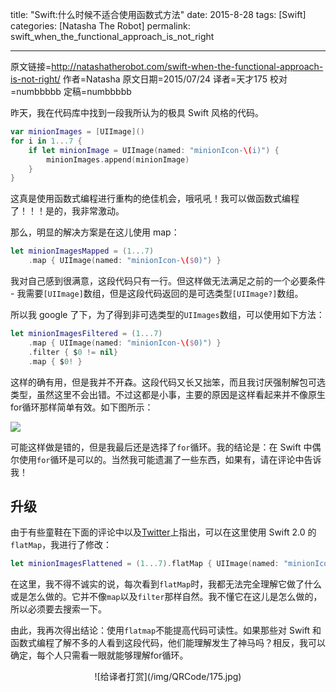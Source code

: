 title: "Swift:什么时候不适合使用函数式方法"
date: 2015-8-28
tags: [Swift]
categories: [Natasha The Robot]
permalink: swift_when_the_functional_approach_is_not_right

---
原文链接=http://natashatherobot.com/swift-when-the-functional-approach-is-not-right/
作者=Natasha
原文日期=2015/07/24
译者=天才175
校对=numbbbbb
定稿=numbbbbb

昨天，我在代码库中找到一段我所认为的极具 Swift 风格的代码。

```swift
var minionImages = [UIImage]()
for i in 1...7 {
    if let minionImage = UIImage(named: "minionIcon-\(i)") {
        minionImages.append(minionImage)
    }
}
```

这真是使用函数式编程进行重构的绝佳机会，哦吼吼！我可以做函数式编程了！！！是的，我非常激动。

<!--more-->

那么，明显的解决方案是在这儿使用 map：

```swift
let minionImagesMapped = (1...7)
    .map { UIImage(named: "minionIcon-\($0)") }
```

我对自己感到很满意，这段代码只有一行。但这样做无法满足之前的一个必要条件 - 我需要`[UIImage]`数组，但是这段代码返回的是可选类型`[UIImage?]`数组。

所以我 google 了下，为了得到非可选类型的`UIImages`数组，可以使用如下方法：

```swift
let minionImagesFiltered = (1...7)
    .map { UIImage(named: "minionIcon-\($0)") }
    .filter { $0 != nil}
    .map { $0! }
```

这样的确有用，但是我并不开森。这段代码又长又拙笨，而且我讨厌强制解包可选类型，虽然这里不会出错。不过这都是小事，主要的原因是这样看起来并不像原生for循环那样简单有效。如下图所示：

![](/img/articles/swift_when_the_functional_approach_is_not_right/MyPlayground_playground1.png)

可能这样做是错的，但是我最后还是选择了`for`循环。我的结论是：在 Swift 中偶尔使用`for`循环是可以的。当然我可能遗漏了一些东西，如果有，请在评论中告诉我！

## 升级

由于有些童鞋在下面的评论中以及[Twitter](https://twitter.com/NatashaTheRobot/status/624609007043391488)上指出，可以在这里使用 Swift 2.0 的`flatMap`，我进行了修改：

```swift
let minionImagesFlattened = (1...7).flatMap { UIImage(named: "minionIcon-\($0)") }
```

在这里，我不得不诚实的说，每次看到`flatMap`时，我都无法完全理解它做了什么或是怎么做的。它并不像`map`以及`filter`那样自然。我不懂它在这儿是怎么做的，所以必须要去搜索一下。

由此，我再次得出结论：使用`flatmap`不能提高代码可读性。如果那些对 Swift 和函数式编程了解不多的人看到这段代码，他们能理解发生了神马吗？相反，我可以确定，每个人只需看一眼就能够理解for循环。

<center>![给译者打赏](/img/QRCode/175.jpg)</center>